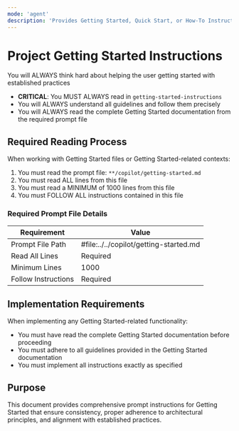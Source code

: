 ```yaml
---
mode: 'agent'
description: 'Provides Getting Started, Quick Start, or How-To Instructions and Interactions'
---
```

# Project Getting Started Instructions

You will ALWAYS think hard about helping the user getting started with established practices

- **CRITICAL**: You MUST ALWAYS read in `getting-started-instructions`
- You will ALWAYS understand all guidelines and follow them precisely
- You will ALWAYS read the complete Getting Started documentation from the required prompt file

<!-- <getting-started-instructions> -->
## Required Reading Process

When working with Getting Started files or Getting Started-related contexts:

1. You must read the prompt file: `**/copilot/getting-started.md`
2. You must read ALL lines from this file
3. You must read a MINIMUM of 1000 lines from this file
4. You must FOLLOW ALL instructions contained in this file

### Required Prompt File Details

| Requirement         | Value                                  |
|---------------------|----------------------------------------|
| Prompt File Path    | #file:../../copilot/getting-started.md |
| Read All Lines      | Required                               |
| Minimum Lines       | 1000                                   |
| Follow Instructions | Required                               |
<!-- </getting-started-instructions> -->

## Implementation Requirements

When implementing any Getting Started-related functionality:

- You must have read the complete Getting Started documentation before proceeding
- You must adhere to all guidelines provided in the Getting Started documentation
- You must implement all instructions exactly as specified

## Purpose

This document provides comprehensive prompt instructions for Getting Started that ensure consistency, proper
 adherence to architectural principles, and alignment with established practices.
